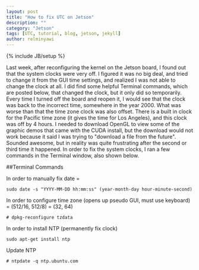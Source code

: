 ```yaml
---
layout: post
title: "How to fix UTC on Jetson"
description: ""
category: "Jetson"
tags: [UTC, tutorial, blog, jetson, jekyll]
author: relminyawi
---
```

{% include JB/setup %}

Last week, after reconfiguring the kernel on the Jetson board, I found out that the system clocks were very off. 
I figured it was no big deal, and tried to change it from the GUI time settings, and realized I was not able to 
change the clock at all. I did find some helpful Terminal commands, which are posted below, that changed the clock, 
but it only did so temporarily. Every time I turned off the board and reopen it, I would see that the clock was back 
to the incorrect time, somewhere in the year 2000. What was worse than that the time zone clock was also offset. There
is a built in clock for the Pacific time zone (it gives the time for Los Angeles), and this clock was off by 4 hours. 
I needed to download OpenGL to view some of the graphic demos that came with the CUDA install, but the download would
not work because it said I was trying to "download a file from the future". Sounded awesome, but in reality was quite
frustrating after the second or third time it happened. In order to fix the system clocks, I ran a few commands in the 
Terminal window, also shown below. 


##Terminal Commands

In order to manually fix date = 

```
sudo date -s "YYYY-MM-DD hh:mm:ss" (year-month-day hour-minute-second)
```

In order to configure time zone (opens up pseudo GUI, must use keyboard) = (512/16, 512/8) = (32, 64)

```
# dpkg-reconfigure tzdata
```

In order to install NTP (permanently fix clock)

```
sudo apt-get install ntp
```

Update NTP 

```
# ntpdate -q ntp.ubuntu.com
```

